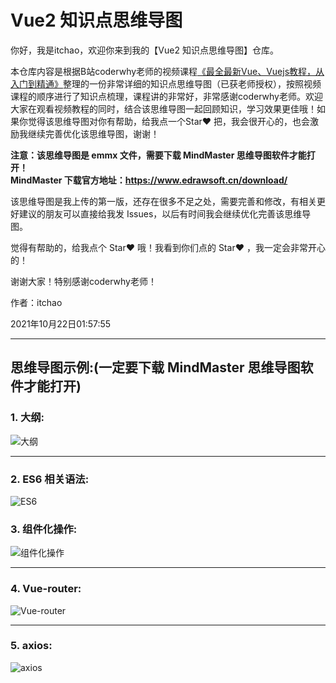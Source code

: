 # Vue2 知识点思维导图
你好，我是itchao，欢迎你来到我的【Vue2 知识点思维导图】仓库。

本仓库内容是根据B站coderwhy老师的视频课程[《最全最新Vue、Vuejs教程，从入门到精通》](https://www.bilibili.com/video/BV15741177Eh?spm_id_from=333.999.0.0)整理的一份非常详细的知识点思维导图（已获老师授权），按照视频课程的顺序进行了知识点梳理，课程讲的非常好，非常感谢coderwhy老师。欢迎大家在观看视频教程的同时，结合该思维导图一起回顾知识，学习效果更佳哦！如果你觉得该思维导图对你有帮助，给我点一个Star❤ 把，我会很开心的，也会激励我继续完善优化该思维导图，谢谢！

**注意：该思维导图是 emmx 文件，需要下载 MindMaster 思维导图软件才能打开！**<br>
**MindMaster 下载官方地址：https://www.edrawsoft.cn/download/**

该思维导图是我上传的第一版，还存在很多不足之处，需要完善和修改，有相关更好建议的朋友可以直接给我发 Issues，以后有时间我会继续优化完善该思维导图。



觉得有帮助的，给我点个 Star❤ 哦！我看到你们点的 Star❤ ，我一定会非常开心的！

谢谢大家！特别感谢coderwhy老师！

作者：itchao

2021年10月22日01:57:55

***
## 思维导图示例:(一定要下载 MindMaster 思维导图软件才能打开)
### 1. 大纲:
![大纲](ReadmeImg/大纲.png)
***
### 2. ES6 相关语法:
![ES6](ReadmeImg/ES6.png)
### 3. 组件化操作:
![组件化操作](ReadmeImg/组件化操作.png)
***
### 4. Vue-router:
![Vue-router](ReadmeImg/Vue-router.png)
***
### 5. axios:
![axios](ReadmeImg/axios.png)
